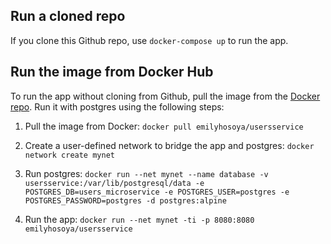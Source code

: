 ## Run a cloned repo
If you clone this Github repo, use `docker-compose up` to run the app. 


## Run the image from Docker Hub
To run the app without cloning from Github, pull the image from the [Docker repo](https://hub.docker.com/r/emilyhosoya/usersservice). Run it with postgres using the following steps:

1. Pull the image from Docker:
`docker pull emilyhosoya/usersservice`

2. Create a user-defined network to bridge the app and postgres:
`docker network create mynet`

3. Run postgres:
`docker run --net mynet --name database -v usersservice:/var/lib/postgresql/data -e POSTGRES_DB=users_microservice -e POSTGRES_USER=postgres -e POSTGRES_PASSWORD=postgres -d postgres:alpine`

4. Run the app:
`docker run --net mynet -ti -p 8080:8080 emilyhosoya/usersservice`
